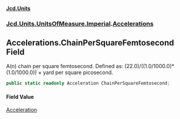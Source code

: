#### [Jcd.Units](index.md 'index')
### [Jcd.Units.UnitsOfMeasure.Imperial](Jcd.Units.UnitsOfMeasure.Imperial.md 'Jcd.Units.UnitsOfMeasure.Imperial').[Accelerations](Accelerations.md 'Jcd.Units.UnitsOfMeasure.Imperial.Accelerations')

## Accelerations.ChainPerSquareFemtosecond Field

A(n) chain per square femtosecond. Defined as: (22.0)/((1.0/1000.0)*(1.0/1000.0)) × yard per square picosecond.

```csharp
public static readonly Acceleration ChainPerSquareFemtosecond;
```

#### Field Value
[Acceleration](Acceleration.md 'Jcd.Units.UnitTypes.Acceleration')